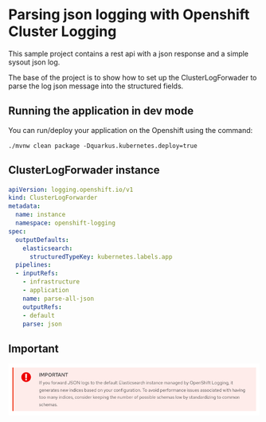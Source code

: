 # Parsing json logging with Openshift Cluster Logging
This sample project contains a rest api with a json response and a simple sysout json log.

The base of the project is to show how to set up the ClusterLogForwader to parse the log json message into the structured fields. 

## Running the application in dev mode

You can run/deploy your application on the Openshift using the command:
```shell script
./mvnw clean package -Dquarkus.kubernetes.deploy=true
```

## ClusterLogForwader instance
```yaml
apiVersion: logging.openshift.io/v1
kind: ClusterLogForwarder
metadata:
  name: instance
  namespace: openshift-logging
spec:
  outputDefaults:
    elasticsearch:
      structuredTypeKey: kubernetes.labels.app
  pipelines:
  - inputRefs:
    - infrastructure
    - application
    name: parse-all-json
    outputRefs:
    - default
    parse: json

```

## Important
![important](https://github.com/rafamqrs/parse-logging-ocp/blob/master/important.png)
